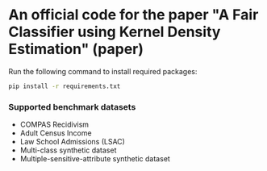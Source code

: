 # An official code for the paper "A Fair Classifier using Kernel Density Estimation" (paper)

Run the following command to install required packages:

```bash
pip install -r requirements.txt
```

### Supported benchmark datasets
- COMPAS Recidivism
- Adult Census Income
- Law School Admissions (LSAC)
- Multi-class synthetic dataset
- Multiple-sensitive-attribute synthetic dataset
